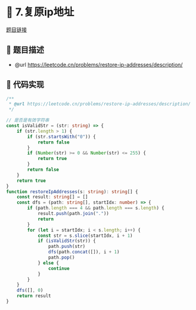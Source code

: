 # 🎨 7.复原ip地址

[题目链接](https://leetcode.cn/problems/restore-ip-addresses/description/)

## 📌 题目描述
* @url https://leetcode.cn/problems/restore-ip-addresses/description/

## 📝 代码实现
```typescript
/**
 * @url https://leetcode.cn/problems/restore-ip-addresses/description/
 */

// 是否是有效字符串
const isValidStr = (str: string) => {
    if (str.length > 1) {
        if (str.startsWith("0")) {
            return false
        }
        if (Number(str) >= 0 && Number(str) <= 255) {
            return true
        }
        return false
    }
    return true
}
function restoreIpAddresses(s: string): string[] {
    const result: string[] = []
    const dfs = (path: string[], startIdx: number) => {
        if (path.length === 4 && path.length === s.length) {
            result.push(path.join("."))
            return
        }
        for (let i = startIdx; i < s.length; i++) {
            const str = s.slice(startIdx, i + 1)
            if (isValidStr(str)) {
                path.push(str)
                dfs(path.concat([]), i + 1)
                path.pop()
            } else {
                continue
            }
        }
    }
    dfs([], 0)
    return result
}

```
